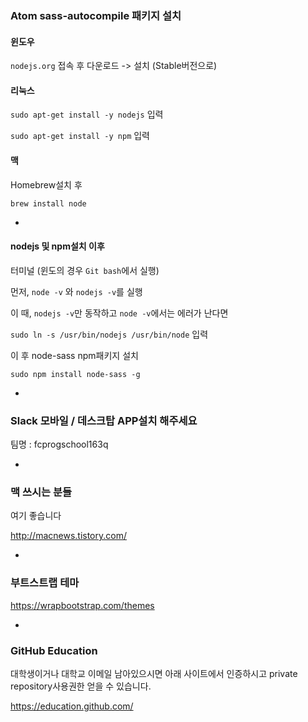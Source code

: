 ### Atom sass-autocompile 패키지 설치

#### 윈도우

`nodejs.org` 접속 후 다운로드 -> 설치 (Stable버전으로)

#### 리눅스

`sudo apt-get install -y nodejs` 입력

`sudo apt-get install -y npm` 입력

#### 맥

Homebrew설치 후

`brew install node`

-

#### nodejs 및 npm설치 이후

터미널 (윈도의 경우 `Git bash`에서 실행)

먼저, `node -v` 와 `nodejs -v`를 실행

이 때, `nodejs -v`만 동작하고 `node -v`에서는 에러가 난다면

`sudo ln -s /usr/bin/nodejs /usr/bin/node` 입력

이 후 node-sass npm패키지 설치

`sudo npm install node-sass -g`

-

### Slack 모바일 / 데스크탑 APP설치 해주세요

팀명 : fcprogschool163q

-

### 맥 쓰시는 분들

여기 좋습니다

<http://macnews.tistory.com/>


-

### 부트스트랩 테마

<https://wrapbootstrap.com/themes>

-

### GitHub Education

대학생이거나 대학교 이메일 남아있으시면 아래 사이트에서 인증하시고 private repository사용권한 얻을 수 있습니다.

<https://education.github.com/>